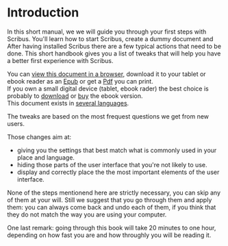 # Introduction

In this short manual, we we will guide you through your first steps with Scribus.
You'll learn how to start Scribus, create a dummy document and After having installed Scribus there are a few typical actions that need to be done. This short handbook gives you a list of tweaks that will help you have a better first experience with Scribus.

You can [view this document in a browser](), download it to your tablet or ebook reader as an [Epub]() or get a [Pdf]() you can print.  
If you own a small digital device (tablet, ebook rader) the best choice is probably to [download]() or [buy]() the ebook version.  
This document exists in [several languages]().

The tweaks are based on the most frequest questions we get from new users.

Those changes aim at:

- giving you the settings that best match what is commonly used in your place and language.
- hiding those parts of the user interface that you're not likely to use.
- display and correctly place the the most important elements of the user interface.

None of the steps mentionend here are strictly necessary, you can skip any of them at your will. Still we suggest that you go through them and apply them: you can always come back and undo each of them, if you think that they do not match the way you are using your computer.

One last remark: going through this book will take 20 minutes to one hour, depending on how fast you are and how throughly you will be reading it.
